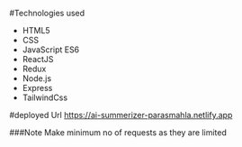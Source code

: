 #Technologies used
- HTML5
- CSS
- JavaScript ES6 
- ReactJS 
- Redux
- Node.js
- Express
- TailwindCss

#deployed Url
https://ai-summerizer-parasmahla.netlify.app

###Note
Make minimum no of requests as they are limited
